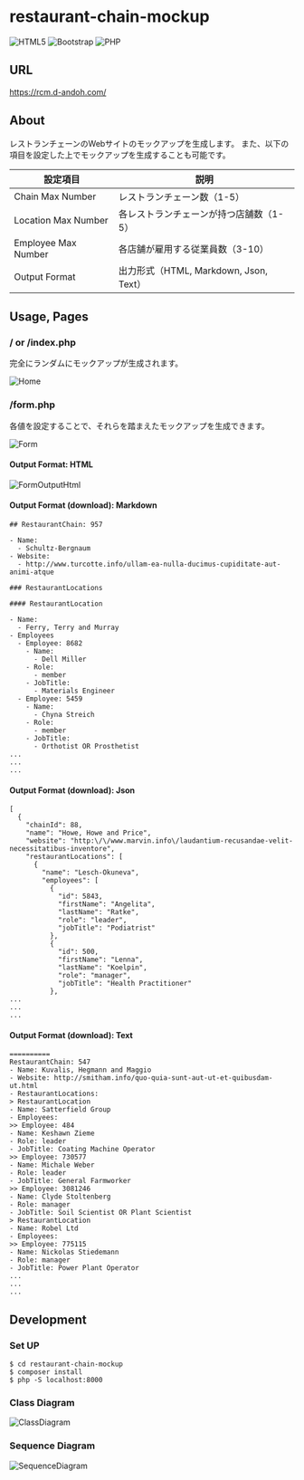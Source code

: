# restaurant-chain-mockup

![HTML5](https://img.shields.io/badge/HTML5-E34F26?logo=html5&logoColor=white)
![Bootstrap](https://img.shields.io/badge/Bootstrap-563D7C?logo=bootstrap&logoColor=white)
![PHP](https://img.shields.io/badge/PHP-777BB4?logo=php&logoColor=white)

## URL

https://rcm.d-andoh.com/

## About

レストランチェーンのWebサイトのモックアップを生成します。
また、以下の項目を設定した上でモックアップを生成することも可能です。

| 設定項目 | 説明 |
| ---- | ---- |
| Chain Max Number | レストランチェーン数（1-5）  |
| Location Max Number | 各レストランチェーンが持つ店舗数（1-5） |
| Employee Max Number | 各店舗が雇用する従業員数（3-10） |
| Output Format | 出力形式（HTML, Markdown, Json, Text） |

## Usage, Pages

### / or /index.php

完全にランダムにモックアップが生成されます。

![Home](/docs/pages/Home.png)

### /form.php

各値を設定することで、それらを踏まえたモックアップを生成できます。

![Form](/docs/pages/Form.png)

#### Output Format: HTML

![FormOutputHtml](/docs/pages/FormOutputHtml.png)

#### Output Format (download): Markdown

```:markdown
## RestaurantChain: 957

- Name:
  - Schultz-Bergnaum
- Website:
  - http://www.turcotte.info/ullam-ea-nulla-ducimus-cupiditate-aut-animi-atque

### RestaurantLocations

#### RestaurantLocation

- Name:
  - Ferry, Terry and Murray
- Employees
  - Employee: 8682
    - Name:
      - Dell Miller
    - Role:
      - member
    - JobTitle:
      - Materials Engineer
  - Employee: 5459
    - Name:
      - Chyna Streich
    - Role:
      - member
    - JobTitle:
      - Orthotist OR Prosthetist
...
...
...
```

#### Output Format (download): Json

```:json
[
  {
    "chainId": 88,
    "name": "Howe, Howe and Price",
    "website": "http:\/\/www.marvin.info\/laudantium-recusandae-velit-necessitatibus-inventore",
    "restaurantLocations": [
      {
        "name": "Lesch-Okuneva",
        "employees": [
          {
            "id": 5843,
            "firstName": "Angelita",
            "lastName": "Ratke",
            "role": "leader",
            "jobTitle": "Podiatrist"
          },
          {
            "id": 500,
            "firstName": "Lenna",
            "lastName": "Koelpin",
            "role": "manager",
            "jobTitle": "Health Practitioner"
          },
...
...
...
```

#### Output Format (download): Text

```:text
==========
RestaurantChain: 547
- Name: Kuvalis, Hegmann and Maggio
- Website: http://smitham.info/quo-quia-sunt-aut-ut-et-quibusdam-ut.html
- RestaurantLocations:
> RestaurantLocation
- Name: Satterfield Group
- Employees:
>> Employee: 484
- Name: Keshawn Zieme
- Role: leader
- JobTitle: Coating Machine Operator
>> Employee: 730577
- Name: Michale Weber
- Role: leader
- JobTitle: General Farmworker
>> Employee: 3081246
- Name: Clyde Stoltenberg
- Role: manager
- JobTitle: Soil Scientist OR Plant Scientist
> RestaurantLocation
- Name: Robel Ltd
- Employees:
>> Employee: 775115
- Name: Nickolas Stiedemann
- Role: manager
- JobTitle: Power Plant Operator
...
...
...
```

## Development

### Set UP

```
$ cd restaurant-chain-mockup
$ composer install
$ php -S localhost:8000
```

### Class Diagram

![ClassDiagram](/docs/diagrams/ClassDiagram.png)

### Sequence Diagram

![SequenceDiagram](/docs/diagrams/SequenceDiagram.png)
